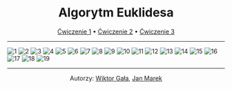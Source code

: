 <center>
    <h1>Algorytm Euklidesa</h1>
    <a href=https://github.com/2C-VLO/AlgorytmEuklidesa/blob/main/exercises/1.cpp>Ćwiczenie 1</a>
    •
    <a href=https://github.com/2C-VLO/AlgorytmEuklidesa/blob/main/exercises/2.cpp>Ćwiczenie 2</a>
    •
    <a href=https://github.com/2C-VLO/AlgorytmEuklidesa/blob/main/exercises/3.png>Ćwiczenie 3</a>
</center>

---

![1](https://github.com/2C-VLO/AlgorytmEuklidesa/blob/main/slides/1.png)
![2](https://github.com/2C-VLO/AlgorytmEuklidesa/blob/main/slides/2.png)
![3](https://github.com/2C-VLO/AlgorytmEuklidesa/blob/main/slides/3.png)
![4](https://github.com/2C-VLO/AlgorytmEuklidesa/blob/main/slides/4.png)
![5](https://github.com/2C-VLO/AlgorytmEuklidesa/blob/main/slides/5.png)
![6](https://github.com/2C-VLO/AlgorytmEuklidesa/blob/main/slides/6.png)
![7](https://github.com/2C-VLO/AlgorytmEuklidesa/blob/main/slides/7.png)
![8](https://github.com/2C-VLO/AlgorytmEuklidesa/blob/main/slides/8.png)
![9](https://github.com/2C-VLO/AlgorytmEuklidesa/blob/main/slides/9.png)
![10](https://github.com/2C-VLO/AlgorytmEuklidesa/blob/main/slides/10.png)
![11](https://github.com/2C-VLO/AlgorytmEuklidesa/blob/main/slides/11.png)
![12](https://github.com/2C-VLO/AlgorytmEuklidesa/blob/main/slides/12.png)
![13](https://github.com/2C-VLO/AlgorytmEuklidesa/blob/main/slides/13.png)
![14](https://github.com/2C-VLO/AlgorytmEuklidesa/blob/main/slides/14.png)
![15](https://github.com/2C-VLO/AlgorytmEuklidesa/blob/main/slides/15.png)
![16](https://github.com/2C-VLO/AlgorytmEuklidesa/blob/main/slides/16.png)
![17](https://github.com/2C-VLO/AlgorytmEuklidesa/blob/main/slides/17.png)
![18](https://github.com/2C-VLO/AlgorytmEuklidesa/blob/main/slides/18.png)
![19](https://github.com/2C-VLO/AlgorytmEuklidesa/blob/main/slides/19.png)

---

<center>
    Autorzy:
    <a href=https://github.com/vv1ktor>Wiktor Gała</a>,
    <a href=https://github.com/diffiii>Jan Marek</a>
</center>
